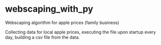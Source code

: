 # webscaping_with_py
Webscaping algorithm for apple prices (family business)

Collecting data for local apple prices, executing the file upon startup every day, building a csv file from the data.
